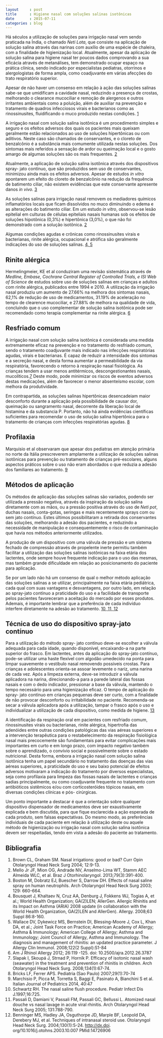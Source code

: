 ```yaml
---
layout     : post
title      : Higiene nasal com soluções salinas isotônicas
date       : 2015-07-11
categories : blog
---
```


Há séculos a utilização de soluções para irrigação nasal vem sendo praticada na Índia, o chamado _Neti Lota_, que consiste na aplicação de solução salina através das narinas com auxílio de uma espécie de chaleira, com a finalidade de higienização local. Atualmente, apesar da aplicação de solução salina para higiene nasal ter poucos dados comprovando a sua eficácia através de metanálises, tem demonstrado ocupar espaço na prática clínica, sendo indicado por especialistas pediatras, otorrinos e alergologistas de forma ampla, como coadjuvante em várias afecções do trato respiratório superior.

Apesar de não haver um consenso em relação à ação das soluções salinas sabe-se que umidificam a cavidade nasal, reduzindo a presença de crostas, melhorando o clearance mucociliar e remoção de alergenos e outros irritantes ambientais como a poluição, além de auxiliar na prevenção e tratamento de quadros infecciosos virais e bacterianos como as rinossinusites, fluidificando o muco produzido nestas condições. [1](#bibliografia)

A irrigação nasal com solução salina isotônica é um procedimento simples e seguro e os efeitos adversos dos quais os pacientes mais queixam geralmente estão relacionados ao uso de soluções hipertônicas ou com aditivos. Neste caso são chamados de conservantes, e o cloreto de benzalcônio é a substância mais comumente utilizada nestas soluções. Dos sintomas mais referidos a sensação de ardor ou queimação local e o gosto amargo de algumas soluções são os mais frequentes. [2](#bibliografia)

Atualmente, a aplicação de solução salina isotônica através dos dispositivos spray- jato contínuo, que são produzidos sem uso de conservantes, minimizou ainda mais os efeitos adversos. Apesar de estudos _in vitro_ apontarem um efeito  do cloreto de benzalcônio na redução da  frequência de batimento ciliar, não existem evidências que este conservante apresente danos _in vivo_. [3](#bibliografia)

As soluções salinas para irrigação nasal removem os mediadores químicos in­flamatórios locais que ficam dissolvidos no muco diminuindo o edema e as alterações do batimento ciliar. Em um estudo _in vitro_, observou-se lesão epitelial em culturas de células epiteliais nasais humanas sob os efeitos de soluções hipotônica (0,3%) e hipertônica (3,0%), o que não foi demonstrado com a solução isotônica. [2](#bibliografia)

Algumas condições agudas e crônicas como rinossinusites virais e bacterianas, rinite alérgica, ocupacional e atrófica são geralmente indicações do uso de soluções salinas. [4, 5](#bibliografia)

## Rinite alérgica

Hermelingmeier, KE et al conduziram uma revisão sistemática através de _Medline, Embase, Cochrane Central Register of Controlled Trials, e ISI Web of Science_ de estudos sobre uso de soluções salinas em crianças e adultos com rinite alérgica, publicados entre 1994 e 2010. A utilização da irrigação nasal produziu um aumento de 27.66% na melhora dos sintomas nasais, 62,1% de redução de uso de medicamentos, 31.19% de aceleração no tempo de clearence mucociliar, e 27.88% de melhora na qualidade de vida, concluindo que o uso complementar de solução salina isotônica pode ser recomendado como terapia complementar na rinite alérgica. [6](#bibliografia)

## Resfriado comum

A irrigação nasal com solução salina isotônica é considerada uma medida extremamente eficaz na prevenção e no tratamento do resfriado comum, sendo o tratamento coadjuvante mais indicado nas infecções respiratórias agudas, virais e bacterianas. É capaz de reduzir a intensidade dos sintomas e a secreção nasal, e desta forma aumentar a permeabilidade da via respiratória, favorecendo o retorno à respiração nasal fisiológica. As crianças tendem a usar menos antitérmicos, descongestionantes nasais, mucolíticos.[7](#bibliografia) Deste modo, pode minimizar os riscos de eventos adversos destas medicações, além de favorecer o menor absenteísmo escolar, com melhora da produtividade.

Em contrapartida, as soluções salinas hipertônicas desencadeiam maior desconforto durante a aplicação pela possibilidade de causar dor, queimação ou sangramento nasal, decorrente da liberação local de histamina e da substancia P. Portanto, não há ainda evidências científicas suficientes para recomendar o uso de solução salina hipertônica para o tratamento de crianças com infecções respiratórias agudas. [8](#bibliografia)

## Profilaxia

Marquisio et al observaram que apesar dos pediatras em atenção primária no norte da Itália prescreverem amplamente a utilização de soluções salinas isotônicas para prevenção ou tratamento de crianças pré-escolares, alguns aspectos práticos sobre o uso não eram abordados o que reduzia a adesão dos familiares ao tratamento. [9](#bibliografia)

## Métodos de aplicação

Os métodos de aplicação das soluções salinas são variados, podendo ser utilizada a pressão negativa, através da inspiração da solução salina diretamente com as mãos, ou a pressão positiva através do uso de _Neti pot_, duchas nasais, conta-gotas, seringas e mais recentemente sprays com ou sem jato contínuo. Estes últimos possibilitaram a retirada dos conservantes das soluções, melhorando a adesão dos pacientes, e reduzindo a necessidade de manipulação e consequentemente o risco de contaminação que havia nos métodos anteriormente utilizados.

A produção de um dispositivo com uma válvula de pressão e um sistema fechado de compressão através de propelente inerte permitiu também facilitar a utilização das soluções salinas isotônicas na faixa etária dos lactentes, onde sempre houve frequente indicação para o uso das mesmas, mas também grande dificuldade em relação ao posicionamento do paciente para aplicação.

Se por um lado não há um consenso de qual o melhor método aplicação das soluções salinas a se utilizar, principalmente na faixa etária pediátrica, cada qual com suas vantagens e desvantagens, por outro lado, em relação ao spray-jato contínuo a praticidade do uso e a facilidade de transporte pelos pacientes favoreceram a aceitação do mercado por esses produtos. Ademais, é importante lembrar que a preferência de cada indivíduo interfere diretamente na adesão ao tratamento. [10, 11, 12](#bibliografia)

## Técnica de uso do dispositivo spray-jato contínuo

Para a utilização do método spray- jato contínuo deve-se escolher a válvula adequada para cada idade, quando disponível, encaixando-a na parte superior do frasco. Em lactentes, antes da aplicação do spray-jato contínuo, pode-se utilizar uma haste flexível com algodão umedecido na ponta para limpar suavemente o vestíbulo nasal removendo possíveis crostas. Para crianças e adolescentes orienta-se assoar levemente o nariz, uma narina de cada vez. Após a limpeza externa, deve-se introduzir a válvula aplicadora na narina, direcionando-a para a parede lateral das fossas nasais e com o dedo indicador, pressionar a base da válvula, mantendo o tempo necessário para uma higienização eficaz. O tempo de aplicação do spray- jato contínuo em crianças pequenas deve ser curto, com a finalidade de não provocar desconforto ou irritabilidade no paciente. Recomenda-se secar a válvula aplicadora após a utilização, tampar o frasco após o uso e individualizar a utilização de cada dispositivo, como medida de higiene. [13](#bibliografia)

A identificação da respiração oral em pacientes com resfriado comum, rinossinusites virais ou bacterianas, rinite alérgica, hipertrofia das adenóides entre outras condições patológicas das vias aéreas superiores e a intervenção terapêutica para o restabelecimento da respiração fisiológica nasal mais precocemente são fundamentais para evitar complicações mais importantes em curto e em longo prazo, com impacto negativo também sobre o aprendizado, o convívio social e possivelmente sobre o estado nutricional. Desta forma, embora a irrigação nasal com solução salina isotônica tenha um papel secundário no tratamento das doenças das vias aéreas superiores, a praticidade do uso e seu baixo potencial de efeitos adversos motivaram a indicação do tratamento por diversos especialistas, seja como profilaxia para limpeza das fossas nasais de lactentes e crianças sadias principalmente, ou como coadjuvante frequente no tratamento com antibióticos sistêmicos e/ou com corticosteróides tópicos nasais, em diversas condições clínicas e pós- cirúrgicas.

Um ponto importante a destacar é que a orientação sobre qualquer dispositivo dispensador de medicamentos deve ser exaustivamente explicada e bem discutida, para que fique esclarecida a ação esperada de cada produto, sem falsas expectativas. Do mesmo modo, as preferências individuais de cada paciente em relação à utilização deste ou aquele método de higienização ou irrigação nasal com solução salina isotônica devem ser respeitadas, tendo em vista a adesão do paciente ao tratamento.

## Bibliografia

1. Brown CL, Graham SM. Nasal irrigations: good or bad? Curr Opin Otolaryngol Head Neck Surg 2004; 12:9-13.
2. Mello Jr JF, Mion OG, Andrade NV, Anselmo-Lima WT, Stamm AEC Almeida WLC, et al. Braz J Otorhinolaryngol. 2013;79(3):391-400.
3. Boston M, Dobratz EJ, Buescher S, Darrow DH. Effects of nasal saline spray on human neutrophils. Arch Otolaryngol Head Neck Surg 2003; 129: 660-664.
4. Bousquet J, Khaltaev N, Cruz AA, Denburg J, Fokkens WJ, Togias A, et al.; World Health Organization; GA(2)LEN; AllerGen. Allergic Rhinitis and its Impact on Asthma (ARIA) 2008 update (in collabora­tion with the World Health Organization, GA(2)LEN and AllerGen). Allergy. 2008;63 Suppl 86:8-160.
5. Wallace DV, Dykewicz MS, Bernstein DI, Blessing-Moore J, Cox L, Khan DA, et al.; Joint Task Force on Practice; American Academy of Allergy; Asthma & Immunology; American College of Allergy; Asthma and Immunology; Joint Council of Allergy, Asthma and Immunology. The diagnosis and management of rhinitis: an updated practice parameter. J Allergy Clin Immunol. 2008;122(2 Suppl):S1-84
6. Am J Rhinol Allergy 2012; 26:119 -125. doi: 10.2500/ajra.2012.26.3787
7. Slapak I, Skoupá J, Strnad P, Horník P. Efficacy of isotonic nasal wash (seawater) in the treatment and prevention of rhinitis in children. Arch Otolaryngol Head Neck Surg. 2008;134(1):67-74.
8. Bricks LF, Ferrer APS. Pediatria (Sao Paulo) 2007;29(1):70-74
9. Marchisio P, Picca M, Torretta S, Baggi E, Pasinato A, Bianchini S et al. Italian Journal of Pediatrics 2014, 40:47
10. Schwartz RH. The nasal saline flush procedure. Pediatr Infect Dis J.1997;16:725.
11. Passali D, Damiani V, Passali FM, Passali GC, Bellussi L. Atomized nasal douche vs nasal lavage in acute viral rhinitis. Arch Otolaryngol Head Neck Surg 2005; 131:788-790.
12. Benninger MS, Hadley JA, Osguthorpe JD, Marple BF, Leopold DA, Derebery MJ, et al. Techniques of intranasal steroid use. Otolaryngol Head Neck Surg. 2004;130(1):5-24. http://dx.doi. org/10.1016/j.otohns.2003.10.007 PMid:14726906

